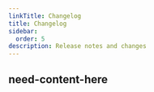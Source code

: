 ```yaml
---
linkTitle: Changelog
title: Changelog
sidebar:
  order: 5
description: Release notes and changes
---
```


## need-content-here
